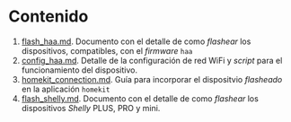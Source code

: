 # Contenido

1. [flash_haa.md](https://github.com/OxDAbit/Hello-HAA/blob/main/docs/flash_haa.md). Documento con el detalle de como _flashear_ los dispositivos, compatibles, con el _firmware_ `haa`
2. [config_haa.md](https://github.com/OxDAbit/Hello-HAA/blob/main/docs/config_haa.md). Detalle de la configuración de red WiFi y _script_ para el funcionamiento del dispositivo.
3. [homekit_connection.md](https://github.com/OxDAbit/Hello-HAA/blob/main/docs/homekit_connection.md). Guía para incorporar el dispositvio _flasheado_ en la aplicación `homekit`
4. [flash_shelly.md](https://github.com/OxDAbit/Hello-HAA/blob/main/docs/flash_shelly.md). Documento con el detalle de como _flashear_ los dispositivos _Shelly_ PLUS, PRO y mini.
